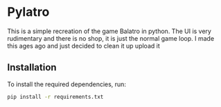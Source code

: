 # Pylatro
This is a simple recreation of the game Balatro in python. The UI is very rudimentary and there is no shop, it is just the normal game loop. I made this ages ago and just decided to clean it up upload it

## Installation

To install the required dependencies, run:

```bash
pip install -r requirements.txt
```
